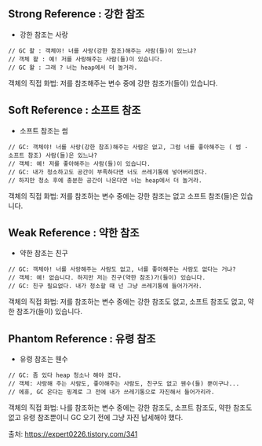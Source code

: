
## Strong Reference : 강한 참조 

* 강한 참조는 사랑 

```
// GC 왈 : 객체야! 너를 사랑(강한 참조)해주는 사람(들)이 있느냐?
// 객체 왈 : 예! 저를 사랑해주는 사람(들)이 있습니다.
// GC 왈 : 그래 ? 너는 heap에서 더 놀거라.
```

객체의 직접 화법: 저를 참조해주는 변수 중에 강한 참조가(들이) 있습니다.

## Soft Reference : 소프트 참조

* 소프트 참조는 썸 

```
// GC: 객체야! 너를 사랑(강한 참조)해주는 사람은 없고, 그럼 너를 좋아해주는 ( 썸 - 소프트 참조) 사람(들)은 있느냐?
// 객체: 예! 저를 좋아해주는 사람(들)이 있습니다.
// GC: 내가 청소하고도 공간이 부족하다면 너도 쓰레기통에 넣어버리겠다. 
// 하지만 청소 후에 충분한 공간이 나온다면 너는 heap에서 더 놀거라.

```

객체의 직접 화법: 저를 참조하는 변수 중에는 강한 참조는 없고 소프트 참조(들)은 있습니다. 

## Weak Reference : 약한 참조

* 약한 참조는 친구

```
// GC: 객체야! 너를 사랑해주는 사람도 없고, 너를 좋아해주는 사람도 없다는 거냐?
// 객체: 예! 없습니다. 하지만 저는 친구(약한 참조)가(들이) 있습니다.
// GC: 친구 필요없다. 내가 청소할 때 넌 그냥 쓰레기통에 들어가거라.
```

객체의 직접 화법: 저를 참조하는 변수 중에는 강한 참조도 없고, 소프트 참조도 없고, 약한 참조가(들이) 있습니다. 

## Phantom Reference : 유령 참조 

* 유령 참조는 웬수 

```
// GC: 좀 있다 heap 청소나 해야 겠다.
// 객체: 사랑해 주는 사람도, 좋아해주는 사람도, 친구도 없고 웬수(들) 뿐이구나...
// 에휴, GC 온다는 핑계로 그 전에 내가 쓰레기통으로 자진해서 들어가리라.  
```

객체의 직접 화법: 나를 참조하는 변수 중에는 강한 참조도, 소프트 참조도, 약한 참조도 없고 유령 참조뿐이니 GC 오기 전에 그냥 자진 납세해야 했다. 



출처: https://expert0226.tistory.com/341
